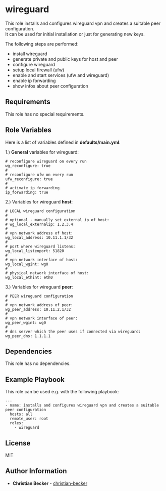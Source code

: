 wireguard
=========

This role installs and configures wireguard vpn and creates a suitable peer configuration.  
It can be used for initial installation or just for generating new keys. 

The following steps are performed: 
* install wireguard
* generate private and public keys for host and peer
* configure wireguard
* setup local firewall (ufw)
* enable and start services (ufw and wireguard)
* enable ip forwarding
* show infos about peer configuration


Requirements
------------

This role has no special requirements.


Role Variables
--------------

Here is a list of variables defined in **defaults/main.yml**: 

1.) **General** variables for wireguard:
```
# reconfigure wireguard on every run
wg_reconfigure: true
#
# reconfigure ufw on every run
ufw_reconfigure: true
#
# activate ip forwarding
ip_forwarding: true
```

2.) Variables for wireguard **host**:
```
# LOCAL wireguard configuration
#
# optional - manually set external ip of host:
# wg_local_externalip: 1.2.3.4
#
# vpn network address of host:
wg_local_address: 10.11.1.1/32
#
# port where wireguard listens:
wg_local_listenport: 51820
#
# vpn network interface of host:
wg_local_wgint: wg0
#
# physical network interface of host:
wg_local_ethint: eth0
```

3.) Variables for wireguard **peer**:
```
# PEER wireguard configuration
#
# vpn network address of peer:
wg_peer_address: 10.11.2.1/32
#
# vpn network interface of peer:
wg_peer_wgint: wg0
#
# dns server which the peer uses if connected via wireguard:
wg_peer_dns: 1.1.1.1
```


Dependencies
------------

This role has no dependencies.


Example Playbook
----------------

This role can be used e.g. with the following playbook: 
```
---
- name: installs and configures wireguard vpn and creates a suitable peer configuration
  hosts: all
  remote_user: root
  roles:
    - wireguard
```


License
-------

MIT


Author Information
------------------

* **Christian Becker** - [christian-becker](https://github.com/christian-becker)  

